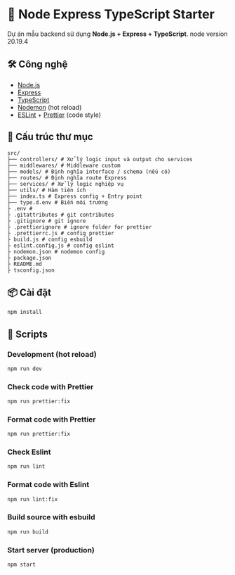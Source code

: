 # 🚀 Node Express TypeScript Starter

Dự án mẫu backend sử dụng **Node.js + Express + TypeScript**.
node version 20.19.4

## 🛠️ Công nghệ

- [Node.js](https://nodejs.org/)
- [Express](https://expressjs.com/)
- [TypeScript](https://www.typescriptlang.org/)
- [Nodemon](https://nodemon.io/) (hot reload)
- [ESLint](https://eslint.org/) + [Prettier](https://prettier.io/) (code style)

## 📂 Cấu trúc thư mục
```
src/
├── controllers/ # Xử lý logic input và output cho services
├── middlewares/ # Middleware custom
├── models/ # Định nghĩa interface / schema (nếu có)
├── routes/ # Định nghĩa route Express
├── services/ # Xử lý logic nghiệp vụ
├── utils/ # Hàm tiện ích
├── index.ts # Express config + Entry point
├── type.d.env # Biến môi trường
├ .env #
├ .gitattributes # git contributes
├ .gitignore # git ignore
├ .prettierignore # ignore folder for prettier
├ .prettierrc.js # config prettier
├ build.js # config esbuild
├ eslint.config.js # config eslint
├ nodemon.json # nodemon config
├ package.json
├ README.md
├ tsconfig.json
```

## 📦 Cài đặt

```bash
npm install
```

## 🔧 Scripts

### Development (hot reload)

```bash
npm run dev
```

### Check code with Prettier

```bash
npm run prettier:fix
```

### Format code with Prettier

```bash
npm run prettier:fix
```

### Check Eslint

```bash
npm run lint
```

### Format code with Eslint

```bash
npm run lint:fix
```

### Build source with esbuild

```bash
npm run build
```

### Start server (production)

```bash
npm start
```
